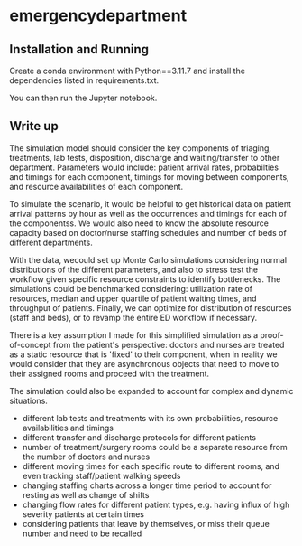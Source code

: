 # emergencydepartment

## Installation and Running
Create a conda environment with Python==3.11.7 and install the dependencies listed in requirements.txt.

You can then run the Jupyter notebook.

## Write up
The simulation model should consider the key components of triaging, treatments, lab tests, disposition, discharge and waiting/transfer to other department.
Parameters would include: patient arrival rates, probabilties and timings for each component, timings for moving between components, and resource availabilities of each component.

To simulate the scenario, it would be helpful to get historical data on patient arrival patterns by hour as well as the occurrences and timings for each of the componentss. We would also need to know the absolute resource capacity based on doctor/nurse staffing schedules and number of beds of different departments.

With the data, wecould set up Monte Carlo simulations considering normal distributions of the different parameters, and also to stress test the workflow given specific resource constraints to identify bottlenecks. The simulations could be benchmarked considering: utilization rate of resources, median and upper quartile of patient waiting times, and throughput of patients. Finally, we can optimize for distribution of resources (staff and beds), or to revamp the entire ED workflow if necessary.

There is a key assumption I made for this simplified simulation as a proof-of-concept from the patient's perspective: doctors and nurses are treated as a static resource that is 'fixed' to their component, when in reality we would consider that they are asynchronous objects that need to move to their assigned rooms and proceed with the treatment.

The simulation could also be expanded to account for complex and dynamic situations.
- different lab tests and treatments with its own probabilities, resource availabilities and timings
- different transfer and discharge protocols for different patients
- number of treatment/surgery rooms could be a separate resource from the number of doctors and nurses
- different moving times for each specific route to different rooms, and even tracking staff/patient walking speeds
- changing staffing charts across a longer time period to account for resting as well as change of shifts
- changing flow rates for different patient types, e.g. having influx of high severity patients at certain times
- considering patients that leave by themselves, or miss their queue number and need to be recalled
